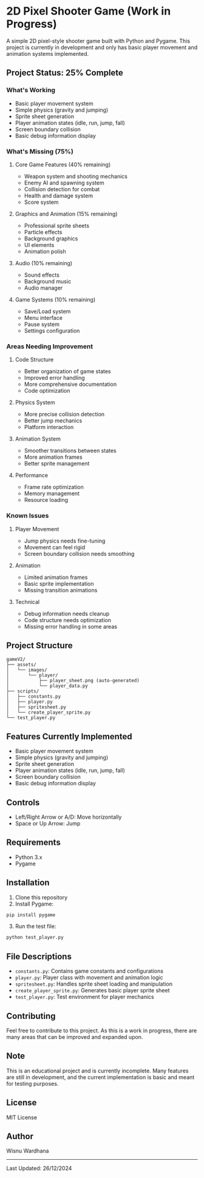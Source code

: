 

# 2D Pixel Shooter Game (Work in Progress)

A simple 2D pixel-style shooter game built with Python and Pygame. This project is currently in development and only has basic player movement and animation systems implemented.

## Project Status: 25% Complete

### What's Working
- Basic player movement system
- Simple physics (gravity and jumping)
- Sprite sheet generation
- Player animation states (idle, run, jump, fall)
- Screen boundary collision
- Basic debug information display

### What's Missing (75%)
1. Core Game Features (40% remaining)
   - Weapon system and shooting mechanics
   - Enemy AI and spawning system
   - Collision detection for combat
   - Health and damage system
   - Score system

2. Graphics and Animation (15% remaining)
   - Professional sprite sheets
   - Particle effects
   - Background graphics
   - UI elements
   - Animation polish

3. Audio (10% remaining)
   - Sound effects
   - Background music
   - Audio manager

4. Game Systems (10% remaining)
   - Save/Load system
   - Menu interface
   - Pause system
   - Settings configuration

### Areas Needing Improvement
1. Code Structure
   - Better organization of game states
   - Improved error handling
   - More comprehensive documentation
   - Code optimization

2. Physics System
   - More precise collision detection
   - Better jump mechanics
   - Platform interaction

3. Animation System
   - Smoother transitions between states
   - More animation frames
   - Better sprite management

4. Performance
   - Frame rate optimization
   - Memory management
   - Resource loading

### Known Issues
1. Player Movement
   - Jump physics needs fine-tuning
   - Movement can feel rigid
   - Screen boundary collision needs smoothing

2. Animation
   - Limited animation frames
   - Basic sprite implementation
   - Missing transition animations

3. Technical
   - Debug information needs cleanup
   - Code structure needs optimization
   - Missing error handling in some areas

## Project Structure
```
gameV2/
├── assets/
│   └── images/
│       └── player/
│           ├── player_sheet.png (auto-generated)
│           └── player_data.py
├── scripts/
│   ├── constants.py
│   ├── player.py
│   ├── spritesheet.py
│   └── create_player_sprite.py
└── test_player.py
```

## Features Currently Implemented
- Basic player movement system
- Simple physics (gravity and jumping)
- Sprite sheet generation
- Player animation states (idle, run, jump, fall)
- Screen boundary collision
- Basic debug information display

## Controls
- Left/Right Arrow or A/D: Move horizontally
- Space or Up Arrow: Jump

## Requirements
- Python 3.x
- Pygame

## Installation
1. Clone this repository
2. Install Pygame:
```bash
pip install pygame
```

3. Run the test file:
```bash
python test_player.py
```

## File Descriptions
- `constants.py`: Contains game constants and configurations
- `player.py`: Player class with movement and animation logic
- `spritesheet.py`: Handles sprite sheet loading and manipulation
- `create_player_sprite.py`: Generates basic player sprite sheet
- `test_player.py`: Test environment for player mechanics

## Contributing
Feel free to contribute to this project. As this is a work in progress, there are many areas that can be improved and expanded upon.

## Note
This is an educational project and is currently incomplete. Many features are still in development, and the current implementation is basic and meant for testing purposes.

## License
MIT License

## Author
Wisnu Wardhana

---
Last Updated: 26/12/2024
